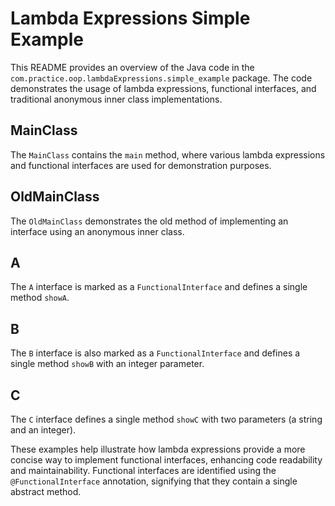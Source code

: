 # Lambda Expressions Simple Example

This README provides an overview of the Java code in the `com.practice.oop.lambdaExpressions.simple_example` package. The code demonstrates the usage of lambda expressions, functional interfaces, and traditional anonymous inner class implementations.

## MainClass

The `MainClass` contains the `main` method, where various lambda expressions and functional interfaces are used for demonstration purposes.

## OldMainClass

The `OldMainClass` demonstrates the old method of implementing an interface using an anonymous inner class.

## A

The `A` interface is marked as a `FunctionalInterface` and defines a single method `showA`.

## B

The `B` interface is also marked as a `FunctionalInterface` and defines a single method `showB` with an integer parameter.

## C

The `C` interface defines a single method `showC` with two parameters (a string and an integer).

These examples help illustrate how lambda expressions provide a more concise way to implement functional interfaces, enhancing code readability and maintainability. Functional interfaces are identified using the `@FunctionalInterface` annotation, signifying that they contain a single abstract method.